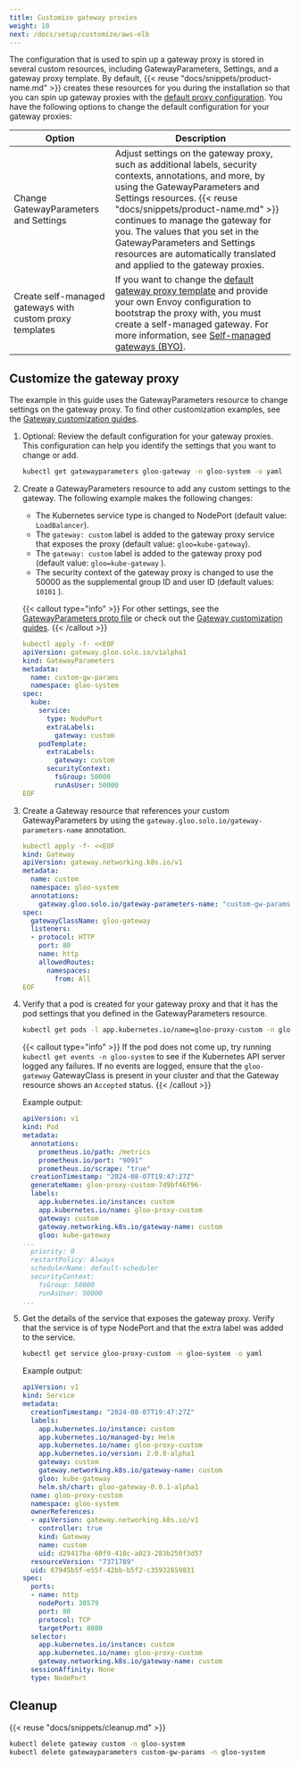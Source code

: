 ```yaml
---
title: Customize gateway proxies
weight: 10
next: /docs/setup/customize/aws-elb
---
```


The configuration that is used to spin up a gateway proxy is stored in several custom resources, including GatewayParameters, Settings, and a gateway proxy template. By default, {{< reuse "docs/snippets/product-name.md" >}} creates these resources for you during the installation so that you can spin up gateway proxies with the [default proxy configuration](/docs/setup/default/). You have the following options to change the default configuration for your gateway proxies: 

| Option | Description | 
| -- | -- | 
| Change GatewayParameters and Settings | Adjust settings on the gateway proxy, such as additional labels, security contexts, annotations, and more, by using the GatewayParameters and Settings resources. {{< reuse "docs/snippets/product-name.md" >}} continues to manage the gateway for you. The values that you set in the GatewayParameters and Settings resources are automatically translated and applied to the gateway proxies.  |
| Create self-managed gateways with custom proxy templates | If you want to change the [default gateway proxy template](/docs/setup/default/#gateway-proxy-template) and provide your own Envoy configuration to bootstrap the proxy with, you must create a self-managed gateway. For more information, see [Self-managed gateways (BYO)](/docs/setup/customize/selfmanaged). | 

## Customize the gateway proxy 

The example in this guide uses the GatewayParameters resource to change settings on the gateway proxy. To find other customization examples, see the [Gateway customization guides](/docs/setup/customize/).

1. Optional: Review the default configuration for your gateway proxies. This configuration can help you identify the settings that you want to change or add. 
   ```sh
   kubectl get gatewayparameters gloo-gateway -n gloo-system -o yaml
   ```

2. Create a GatewayParameters resource to add any custom settings to the gateway. The following example makes the following changes: 
   * The Kubernetes service type is changed to NodePort (default value: `LoadBalancer`). 
   * The `gateway: custom` label is added to the gateway proxy service that exposes the proxy (default value: `gloo=kube-gateway`). 
   * The `gateway: custom` label is added to the gateway proxy pod (default value: `gloo=kube-gateway` ). 
   * The security context of the gateway proxy is changed to use the 50000 as the supplemental group ID and user ID (default values: `10101` ). 
   
   {{< callout type="info" >}}
   For other settings, see the [GatewayParameters proto file](https://github.com/solo-io/gloo/blob/main/projects/gateway2/api/v1alpha1/gateway_parameters_types.go) or check out the [Gateway customization guides](../).
   {{< /callout >}}
   
   ```yaml
   kubectl apply -f- <<EOF
   apiVersion: gateway.gloo.solo.io/v1alpha1
   kind: GatewayParameters
   metadata:
     name: custom-gw-params
     namespace: gloo-system
   spec:
     kube: 
       service:
         type: NodePort
         extraLabels: 
           gateway: custom
       podTemplate: 
         extraLabels:
           gateway: custom
         securityContext: 
           fsGroup: 50000
           runAsUser: 50000
   EOF
   ```

3. Create a Gateway resource that references your custom GatewayParameters by using the `gateway.gloo.solo.io/gateway-parameters-name` annotation. 
   ```yaml
   kubectl apply -f- <<EOF
   kind: Gateway
   apiVersion: gateway.networking.k8s.io/v1
   metadata:
     name: custom
     namespace: gloo-system
     annotations:
       gateway.gloo.solo.io/gateway-parameters-name: "custom-gw-params"
   spec:
     gatewayClassName: gloo-gateway
     listeners:
     - protocol: HTTP
       port: 80
       name: http
       allowedRoutes:
         namespaces:
           from: All
   EOF
   ```

4. Verify that a pod is created for your gateway proxy and that it has the pod settings that you defined in the GatewayParameters resource. 
   ```sh
   kubectl get pods -l app.kubernetes.io/name=gloo-proxy-custom -n gloo-system -o yaml
   ```
   
   {{< callout type="info" >}}
   If the pod does not come up, try running `kubectl get events -n gloo-system` to see if the Kubernetes API server logged any failures. If no events are logged, ensure that the `gloo-gateway` GatewayClass is present in your cluster and that the Gateway resource shows an `Accepted` status. 
   {{< /callout >}}
   
   Example output:
   ```yaml {linenos=table,hl_lines=[13,20,21,22],linenostart=1,filename="gateway-pod.yaml"}
   apiVersion: v1
   kind: Pod
   metadata:
     annotations:
       prometheus.io/path: /metrics
       prometheus.io/port: "9091"
       prometheus.io/scrape: "true"
     creationTimestamp: "2024-08-07T19:47:27Z"
     generateName: gloo-proxy-custom-7d9bf46f96-
     labels:
       app.kubernetes.io/instance: custom
       app.kubernetes.io/name: gloo-proxy-custom
       gateway: custom
       gateway.networking.k8s.io/gateway-name: custom
       gloo: kube-gateway
   ...
     priority: 0
     restartPolicy: Always
     schedulerName: default-scheduler
     securityContext:
       fsGroup: 50000
       runAsUser: 50000
   ...
   ```

5. Get the details of the service that exposes the gateway proxy. Verify that the service is of type NodePort and that the extra label was added to the service. 
   ```sh
   kubectl get service gloo-proxy-custom -n gloo-system -o yaml
   ```
   
   Example output: 
   ```yaml {linenos=table,hl_lines=[12,36],linenostart=1,filename="gateway-service.yaml"}
   apiVersion: v1
   kind: Service
   metadata:
     creationTimestamp: "2024-08-07T19:47:27Z"
     labels:
       app.kubernetes.io/instance: custom
       app.kubernetes.io/managed-by: Helm
       app.kubernetes.io/name: gloo-proxy-custom
       app.kubernetes.io/version: 2.0.0-alpha1
       gateway: custom
       gateway.networking.k8s.io/gateway-name: custom
       gloo: kube-gateway
       helm.sh/chart: gloo-gateway-0.0.1-alpha1
     name: gloo-proxy-custom
     namespace: gloo-system
     ownerReferences:
     - apiVersion: gateway.networking.k8s.io/v1
       controller: true
       kind: Gateway
       name: custom
       uid: d29417ba-60f9-410c-a023-283b250f3d57
     resourceVersion: "7371789"
     uid: 67945b5f-e55f-42bb-b5f2-c35932659831
   spec:
     ports:
     - name: http
       nodePort: 30579
       port: 80
       protocol: TCP
       targetPort: 8080
     selector:
       app.kubernetes.io/instance: custom
       app.kubernetes.io/name: gloo-proxy-custom
       gateway.networking.k8s.io/gateway-name: custom
     sessionAffinity: None
     type: NodePort
   ```
   

## Cleanup

{{< reuse "docs/snippets/cleanup.md" >}}

```sh
kubectl delete gateway custom -n gloo-system
kubectl delete gatewayparameters custom-gw-params -n gloo-system
```
   
   
